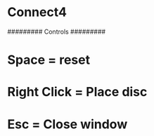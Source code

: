 # Connect4
######### Controls #########
# Space = reset
# Right Click = Place disc
# Esc = Close window
